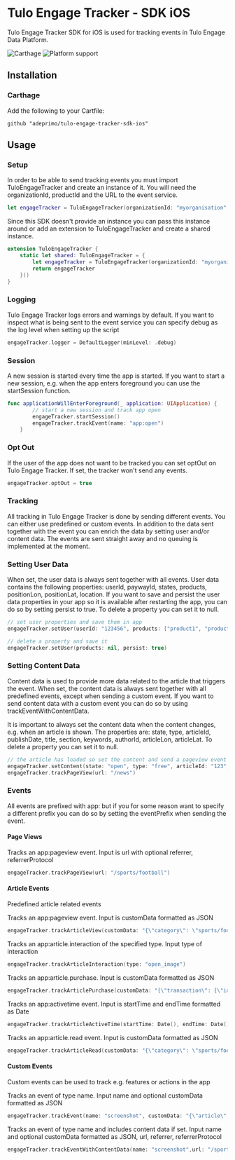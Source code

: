# Tulo Engage Tracker - SDK iOS
Tulo Engage Tracker SDK for iOS is used for tracking events in Tulo Engage Data Platform.

![Carthage](https://img.shields.io/badge/Carthage-compatible-4BC51D.svg?style=flat) ![Platform support](https://img.shields.io/badge/platform-ios-lightgrey.svg?style=flat-square)

## Installation
### Carthage

Add the following to your Cartfile:

```
github "adeprimo/tulo-engage-tracker-sdk-ios"
```

## Usage
### Setup
In order to be able to send tracking events you must import TuloEngageTracker and create an instance of it. You will need the organizationId, productId and the URL to the event service.

```Swift
let engageTracker = TuloEngageTracker(organizationId: "myorganisation", productId: "MYPRODUCT", eventUrl: URL(string: "http://user-event-service.com/api/v1/events")!)
```
Since this SDK doesn't provide an instance you can pass this instance around or add an extension to TuloEngageTracker and create a shared instance.
```Swift
extension TuloEngageTracker {
    static let shared: TuloEngageTracker = {
        let engageTracker = TuloEngageTracker(organizationId: "myorganisation", productId: "MYPRODUCT", eventUrl: URL(string: "http://user-event-service.com/api/v1/events")!)
        return engageTracker
    }()
}
```
### Logging
Tulo Engage Tracker logs errors and warnings by default. If you want to inspect what is being sent to the event service you can specify debug as the log level when setting up the script
```Swift
engageTracker.logger = DefaultLogger(minLevel: .debug)
```

### Session
A new session is started every time the app is started. If you want to start a new session, e.g. when the app enters foreground you can use the startSession function.
```Swift
func applicationWillEnterForeground(_ application: UIApplication) {
        // start a new session and track app open
        engageTracker.startSession()
        engageTracker.trackEvent(name: "app:open")
    }
```
### Opt Out
If the user of the app does not want to be tracked you can set optOut on Tulo Engage Tracker. If set, the tracker won't send any events.
```Swift
engageTracker.optOut = true
```

### Tracking
All tracking in Tulo Engage Tracker is done by sending different events. You can either use predefined or custom events. In addition to the data sent together with the event you can enrich the data by setting user and/or content data. The events are sent straight away and no queuing is implemented at the moment.

### Setting User Data
When set, the user data is always sent together with all events. User data contains the following properties: userId, paywayId, states, products, positionLon, positionLat, location. If you want to save and persist the user data properties in your app so it is available after restarting the app, you can do so by setting persist to true. To delete a property you can set it to null.
```Swift
// set user properties and save them in app
engageTracker.setUser(userId: "123456", products: ["product1", "product2"], persist: true)

// delete a property and save it
engageTracker.setUser(products: nil, persist: true)
```

### Setting Content Data
Content data is used to provide more data related to the article that triggers the event. When set, the content data is always sent together with all predefined events, except when sending a custom event. If you want to send content data with a custom event you can do so by using trackEventWithContentData.

It is important to always set the content data when the content changes, e.g. when an article is shown. The properties are: state, type, articleId, publishDate, title, section, keywords, authorId, articleLon, articleLat. To delete a property you can set it to null.
```Swift
// the article has loaded so set the content and send a pageview event
engageTracker.setContent(state: "open", type: "free", articleId: "123", title: "My first article", section: "News", keywords: ["news"], authorId: ["John Doe", "Jane Doe"])
engageTracker.trackPageView(url: "/news")
```
### Events
All events are prefixed with app: but if you for some reason want to specify a different prefix you can do so by setting the eventPrefix when sending the event.
#### Page Views
Tracks an app:pageview event. Input is url with optional referrer, referrerProtocol
```Swift
engageTracker.trackPageView(url: "/sports/football")
```
#### Article Events
Predefined article related events

Tracks an app:pageview event. Input is customData formatted as JSON
```Swift
engageTracker.trackArticleView(customData: "{\"category\": \"sports/football\"}")
```
Tracks an app:article.interaction of the specified type. Input type of interaction
```Swift
engageTracker.trackArticleInteraction(type: "open_image")
```
Tracks an app:article.purchase. Input is customData formatted as JSON
```Swift
engageTracker.trackArticlePurchase(customData: "{\"transaction\": {\"id\": \"abc123\",\"revenue\": \"99.90\"}}")
```
Tracks an app:activetime event. Input is startTime and endTime formatted as Date
```Swift
engageTracker.trackArticleActiveTime(startTime: Date(), endTime: Date().addingTimeInterval(TimeInterval(5.0 * 60.0)))
```
Tracks an app:article.read event. Input is customData formatted as JSON
```Swift
engageTracker.trackArticleRead(customData: "{\"category\": \"sports/football\"}")
```
#### Custom Events
Custom events can be used to track e.g. features or actions in the app

Tracks an event of type name. Input name and optional customData formatted as JSON
```Swift
engageTracker.trackEvent(name: "screenshot", customData: "{\"article\": \"123\"})
```
Tracks an event of type name and includes content data if set. Input name and optional customData formatted as JSON, url, referrer, referrerProtocol
```Swift
engageTracker.trackEventWithContentData(name: "screenshot",url: "/sports/football")
```
